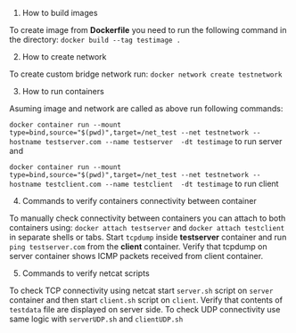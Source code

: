 1) How to build images
   
To create image from **Dockerfile** you need to run the following command in the directory:
`docker build --tag testimage .`

2) How to create network
   
To create custom bridge network run:
`docker network create testnetwork`

3) How to run containers 

Asuming image and network are called as above run following commands:

```docker container run --mount type=bind,source="$(pwd)",target=/net_test --net testnetwork --hostname testserver.com --name testserver  -dt testimage```
to run server and

```docker container run --mount type=bind,source="$(pwd)",target=/net_test --net testnetwork --hostname testclient.com --name testclient  -dt testimage```
to run client

4) Commands to verify containers connectivity between container

To manually check connectivity between containers you can attach to both containers using:
```docker attach testserver``` and ```docker attach testclient``` in separate shells or tabs.
Start `tcpdump` inside **testserver** container and run ```ping testserver.com``` from the **client** container.
Verify that tcpdump on server container shows ICMP packets received from client container.

5) Commands to verify netcat scripts

To check TCP connectivity using netcat start `server.sh` script on `server` container and then start `client.sh` script on `client`.
Verify that contents of `testdata` file are displayed on server side.
To check UDP connectivity use same logic with `serverUDP.sh` and `clientUDP.sh`
